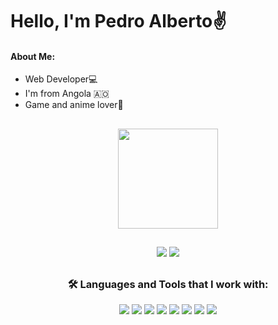 <h1>Hello, I'm Pedro Alberto✌️</h1>
<h4 align="left">About Me:</h4> 
<ul>
  <li>Web Developer💻</li>
  <li>I'm from Angola 🇦🇴</li>
  <li>Game and anime lover🎯</li>
</ul>

##

  <div align="center">
  <a href="https://github.com/Edlavio">
  <img height="160em" src="https://github-readme-stats.vercel.app/api/top-langs/?username=Edlavio&layout=compact&langs_count=7&theme=dracula"/>
  </a>
 </div>
 
 ##
 
 <div align="center"> 
  <a href="https://web.facebook.com/Edlavio9/"> <img src="https://img.shields.io/badge/Facebook-1877F2?style=for-the-badge&logo=facebook&logoColor=white" target="_blank"></a> 
  <a href="https://www.linkedin.com/in/edlavio/"> <img src="https://img.shields.io/badge/-LinkedIn-%230077B5?style=for-the-badge&logo=linkedin&logoColor=white" target="_blank"></a>
</div>
 
##

<h3 align="center">🛠️ <b>Languages and Tools that I work with:</b></h3>

<div align="center">
    <a>
        <img src="https://img.shields.io/badge/html5-%23E34F26.svg?style=for-the-badge&logo=html5&logoColor=white">
    </a>
      <a>
        <img src="https://img.shields.io/badge/css3-%231572B6.svg?style=for-the-badge&logo=css3&logoColor=white">
    </a>
    <a>
        <img src="https://img.shields.io/badge/javascript-%23323330.svg?style=for-the-badge&logo=javascript&logoColor=%23F7DF1E">
    </a>
    <a>
        <img src="https://img.shields.io/badge/bootstrap-%23563D7C.svg?style=for-the-badge&logo=bootstrap&logoColor=white">
    </a>
    <a>
        <img src="https://img.shields.io/badge/SASS-hotpink.svg?style=for-the-badge&logo=SASS&logoColor=white">
    </a>
     <a>
        <img src="https://img.shields.io/badge/Linux-FCC624?style=for-the-badge&logo=linux&logoColor=black">
    </a>
     <a>
        <img src="https://img.shields.io/badge/git-%23F05033.svg?style=for-the-badge&logo=git&logoColor=white">
    </a>
    <a>
        <img src="https://img.shields.io/badge/Visual%20Studio%20Code-0078d7.svg?style=for-the-badge&logo=visual-studio-code&logoColor=white">
    </a>
</div>
